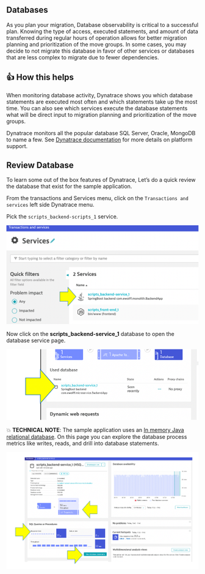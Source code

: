 ## Databases

As you plan your migration, Database observability is critical to a successful plan. Knowing the type of access, executed statements, and amount of data transferred during regular hours of operation allows for better migration planning and prioritization of the move groups. In some cases, you may decide to not migrate this database in favor of other services or databases that are less complex to migrate due to fewer dependencies.

## 👍 How this helps 

When monitoring database activity, Dynatrace shows you which database statements are executed most often and which statements take up the most time. You can also see which services execute the database statements what will be direct input to migration planning and prioritization of the move groups.

Dynatrace monitors all the popular database SQL Server, Oracle, MongoDB to name a few. See [Dynatrace documentation](https://www.dynatrace.com/platform/database-monitoring/) for more details on platform support.

## Review Database

To learn some out of the box features of Dynatrace, Let’s do a quick review the database that exist for the sample application.

From the transactions and Services menu, click on the `Transactions and services` left side Dynatrace menu.

Pick the `scripts_backend-scripts_1` service.

![image](../../../assets/images/lab1-trans-services-db.png)

Now click on the **scripts_backend-service_1** database to open the database service page. 

![image](../../../assets/images/lab1-pick-db.png)

💥 **TECHNICAL NOTE**: The sample application uses an [In memory Java relational database](http://hsqldb.org/).  On this page you can explore the database process metrics like writes, reads, and drill into database statements.

![image](../../../assets/images/lab1-database.png)

